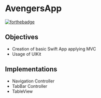 # AvengersApp

[![forthebadge](https://forthebadge.com/images/badges/made-with-swift.svg)](https://forthebadge.com)


## Objectives

-  Creation of basic Swift App applying MVC
- Usage of UIKit

## Implementations

- Navigation Controller
- TabBar Controller
- TableView
